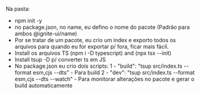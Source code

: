 Na pasta:
- npm init -y
- no package.json, no name, eu defino o nome do pacote (Padrão para ambos @ignite-ui/name)
- Por se tratar de um pacote, eu crio um index e exporto todos os arquivos para quando eu for exportar p/ fora, ficar mais fácil.
- Install os arquivos TS (npm i -D typescript) and (npx tsx --init)
- Install tsup -D p/ converter ts em JS
- No package.json eu crio dois scripts: 
  1 - "build": "tsup src/index.ts --format esm,cjs --dts" - Para build
  2 - "dev": "tsup src/index.ts --format esm,cjs --dts --watch" - Para monitorar alterações no pacote e gerar o build automaticamente